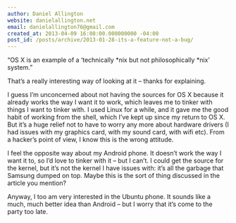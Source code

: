 ```yaml
---
author: Daniel Allington
website: danielallington.net
email: danielallington76@gmail.com
created_at: 2013-04-09 16:08:00.000000000 -04:00
post_id: /posts/archive/2013-01-28-its-a-feature-not-a-bug/
---
```



“OS X is an example of a ‘technically *nix but not philosophically *nix’ system.”

That’s a really interesting way of looking at it – thanks for explaining.

I guess I’m unconcerned about not having the sources for OS X because it already works the way I want it to work, which leaves me to tinker with things I want to tinker with. I used Linux for a while, and it gave me the good habit of working from the shell, which I’ve kept up since my return to OS X. But it’s a huge relief not to have to worry any more about hardware drivers (I had issues with my graphics card, with my sound card, with wifi etc). From a hacker’s point of view, I know this is the wrong attitude.

I feel the opposite way about my Android phone. It doesn’t work the way I want it to, so I’d love to tinker with it – but I can’t. I could get the source for the kernel, but it’s not the kernel I have issues with: it’s all the garbage that Samsung dumped on top. Maybe this is the sort of thing discussed in the article you mention?

Anyway, I too am very interested in the Ubuntu phone. It sounds like a much, much better idea than Android – but I worry that it’s come to the party too late.
